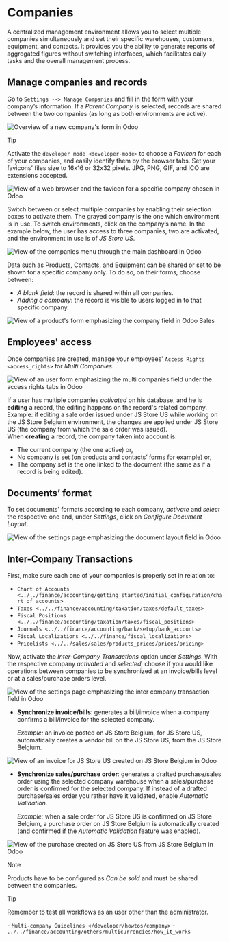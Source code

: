 # Companies

A centralized management environment allows you to select multiple
companies simultaneously and set their specific warehouses, customers,
equipment, and contacts. It provides you the ability to generate reports
of aggregated figures without switching interfaces, which facilitates
daily tasks and the overall management process.

## Manage companies and records

Go to `Settings --> Manage Companies` and fill in the form with your
company’s information. If a *Parent Company* is selected, records are
shared between the two companies (as long as both environments are
active).

![Overview of a new company's form in
Odoo](companies/create_js_store_us.png)

<div class="tip">

<div class="title">

Tip

</div>

Activate the `developer mode <developer-mode>` to choose a *Favicon* for
each of your companies, and easily identify them by the browser tabs.
Set your favicons’ files size to 16x16 or 32x32 pixels. JPG, PNG, GIF,
and ICO are extensions accepted.

![View of a web browser and the favicon for a specific company chosen in
Odoo](companies/favicon.png)

</div>

Switch between or select multiple companies by enabling their selection
boxes to activate them. The grayed company is the one which environment
is in use. To switch environments, click on the company’s name. In the
example below, the user has access to three companies, two are
activated, and the environment in use is of *JS Store US*.

![View of the companies menu through the main dashboard in
Odoo](companies/multi_companies_menu_dashboard.png)

Data such as Products, Contacts, and Equipment can be shared or set to
be shown for a specific company only. To do so, on their forms, choose
between:

  - *A blank field*: the record is shared within all companies.
  - *Adding a company*: the record is visible to users logged in to that
    specific company.

![View of a product's form emphasizing the company field in Odoo
Sales](companies/product_form_company.png)

## Employees' access

Once companies are created, manage your employees' `Access Rights
<access_rights>` for *Multi Companies*.

![View of an user form emphasizing the multi companies field under the
access rights tabs&#10;in
Odoo](companies/access_rights_multi_companies.png)

If a user has multiple companies *activated* on his database, and he is
**editing** a record, the editing happens on the record's related
company.  
Example: if editing a sale order issued under JS Store US while working
on the JS Store Belgium environment, the changes are applied under JS
Store US (the company from which the sale order was issued).  
When **creating** a record, the company taken into account is:

  - The current company (the one active) or,
  - No company is set (on products and contacts’ forms for example) or,
  - The company set is the one linked to the document (the same as if a
    record is being edited).

## Documents’ format

To set documents' formats according to each company, *activate* and
*select* the respective one and, under *Settings*, click on *Configure
Document Layout*.

![View of the settings page emphasizing the document layout field in
Odoo](companies/document_layout.png)

## Inter-Company Transactions

First, make sure each one of your companies is properly set in relation
to:

  - `Chart of Accounts
    <../../finance/accounting/getting_started/initial_configuration/chart_of_accounts>`
  - `Taxes <../../finance/accounting/taxation/taxes/default_taxes>`
  - `Fiscal Positions
    <../../finance/accounting/taxation/taxes/fiscal_positions>`
  - `Journals <../../finance/accounting/bank/setup/bank_accounts>`
  - `Fiscal Localizations <../../finance/fiscal_localizations>`
  - `Pricelists <../../sales/sales/products_prices/prices/pricing>`

Now, activate the *Inter-Company Transactions* option under *Settings*.
With the respective company *activated* and *selected*, choose if you
would like operations between companies to be synchronized at an
invoice/bills level or at a sales/purchase orders level.

![View of the settings page emphasizing the inter company transaction
field in Odoo](companies/inter_company_transactions.png)

  - **Synchronize invoice/bills**: generates a bill/invoice when a
    company confirms a bill/invoice for the selected company.
    
    *Example:* an invoice posted on JS Store Belgium, for JS Store US,
    automatically creates a vendor bill on the JS Store US, from the JS
    Store Belgium.

![View of an invoice for JS Store US created on JS Store Belgium in
Odoo](companies/invoice_inter_company.png)

  - **Synchronize sales/purchase order**: generates a drafted
    purchase/sales order using the selected company warehouse when a
    sales/purchase order is confirmed for the selected company. If
    instead of a drafted purchase/sales order you rather have it
    validated, enable *Automatic Validation*.
    
    *Example:* when a sale order for JS Store US is confirmed on JS
    Store Belgium, a purchase order on JS Store Belgium is automatically
    created (and confirmed if the *Automatic Validation* feature was
    enabled).

![View of the purchase created on JS Store US from JS Store Belgium in
Odoo](companies/purchase_order_inter_company.png)

<div class="note">

<div class="title">

Note

</div>

Products have to be configured as *Can be sold* and must be shared
between the companies.

</div>

<div class="tip">

<div class="title">

Tip

</div>

Remember to test all workflows as an user other than the administrator.

</div>

<div class="seealso">

\- `Multi-company Guidelines </developer/howtos/company>` -
`../../finance/accounting/others/multicurrencies/how_it_works`

</div>
